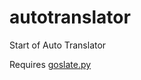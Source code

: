 autotranslator
==============

Start of Auto Translator

Requires <a href=https://bitbucket.org/zhuoqiang/goslate/raw/tip/goslate.py>goslate.py</a>
